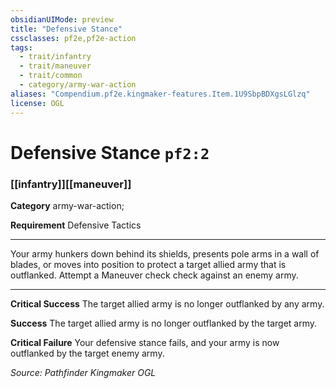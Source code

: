 ```yaml
---
obsidianUIMode: preview
title: "Defensive Stance"
cssclasses: pf2e,pf2e-action
tags:
  - trait/infantry
  - trait/maneuver
  - trait/common
  - category/army-war-action
aliases: "Compendium.pf2e.kingmaker-features.Item.1U9SbpBDXgsLGlzq"
license: OGL
---
```

# Defensive Stance `pf2:2`

### [[infantry]][[maneuver]]

**Category** army-war-action; 




**Requirement** Defensive Tactics

* * *

Your army hunkers down behind its shields, presents pole arms in a wall of blades, or moves into position to protect a target allied army that is outflanked. Attempt a Maneuver check check against an enemy army.

* * *

**Critical Success** The target allied army is no longer outflanked by any army.

**Success** The target allied army is no longer outflanked by the target army.

**Critical Failure** Your defensive stance fails, and your army is now outflanked by the target enemy army.

*Source: Pathfinder Kingmaker*
*OGL*